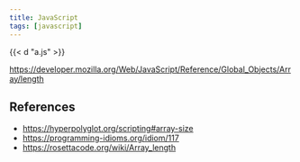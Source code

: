 ```yaml
---
title: JavaScript
tags: [javascript]
---
```


{{< d "a.js" >}}

<https://developer.mozilla.org/Web/JavaScript/Reference/Global_Objects/Array/length>

## References

- <https://hyperpolyglot.org/scripting#array-size>
- <https://programming-idioms.org/idiom/117>
- <https://rosettacode.org/wiki/Array_length>
